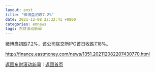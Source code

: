 ```yaml
---
layout: post
title: "微博盘初跌7.2%"
date: 2021-12-08 22:32:41 +0800
categories: emnews
tags: 东财滚动新闻
---
```


微博盘初跌7.2%，该公司联交所IPO首日收跌7.18%。

<http://finance.eastmoney.com/news/1351,202112082207430770.html>

[返回东财滚动新闻](//finews.withounder.com/emnews/)｜[返回首页](//finews.withounder.com/)